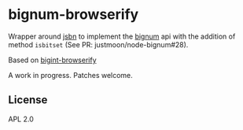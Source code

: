 # bignum-browserify

Wrapper around [jsbn](https://github.com/andyperlitch/jsbn) to implement the [bignum](https://github.com/justmoon/node-bignum) api with the addition of method `isbitset` (See PR: justmoon/node-bignum#28).

Based on [bigint-browserify](https://github.com/zaach/bigint-browserify)

A work in progress. Patches welcome.

## License

APL 2.0
